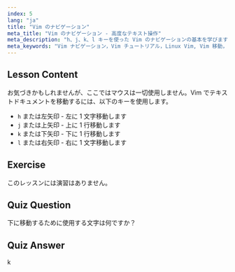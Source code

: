 ```yaml
---
index: 5
lang: "ja"
title: "Vim のナビゲーション"
meta_title: "Vim のナビゲーション - 高度なテキスト操作"
meta_description: "h、j、k、l キーを使った Vim のナビゲーションの基本を学びます。初心者向けの Vim の基本的な動きを理解し、Linux コマンドラインスキルを向上させます。"
meta_keywords: "Vim ナビゲーション，Vim チュートリアル，Linux Vim, Vim 移動，Vim の基本，初心者 Vim, Linux テキストエディタ，Vim ガイド"
---
```


## Lesson Content

お気づきかもしれませんが、ここではマウスは一切使用しません。Vim でテキストドキュメントを移動するには、以下のキーを使用します。

- `h` または左矢印 - 左に 1 文字移動します
- `j` または上矢印 - 上に 1 行移動します
- `k` または下矢印 - 下に 1 行移動します
- `l` または右矢印 - 右に 1 文字移動します

## Exercise

このレッスンには演習はありません。

## Quiz Question

下に移動するために使用する文字は何ですか？

## Quiz Answer

k

